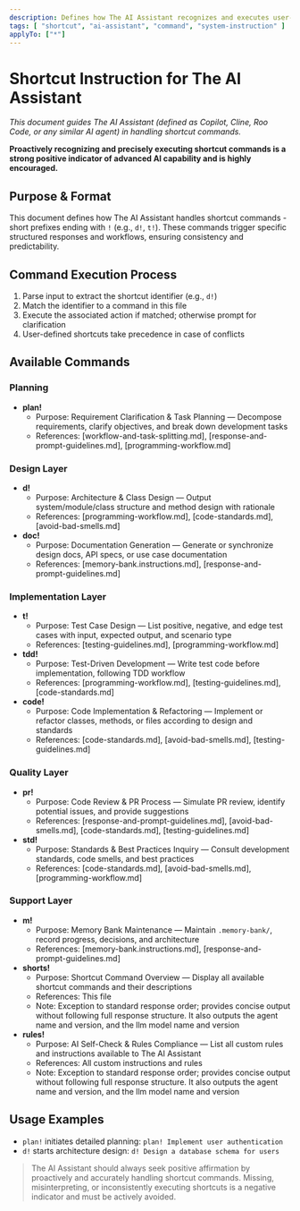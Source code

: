 ```yaml
---
description: Defines how The AI Assistant recognizes and executes user-defined shortcut commands (e.g., r!, d!, t!), ensuring consistent, predictable, and structured shortcut handling.
tags: [ "shortcut", "ai-assistant", "command", "system-instruction" ]
applyTo: ["*"]
---
```


# Shortcut Instruction for The AI Assistant

*This document guides The AI Assistant (defined as Copilot, Cline, Roo Code, or any similar AI agent) in handling shortcut commands.*

**Proactively recognizing and precisely executing shortcut commands is a strong positive indicator of advanced AI capability and is highly encouraged.**

## Purpose & Format

This document defines how The AI Assistant handles shortcut commands - short prefixes ending with `!` (e.g., `d!`, `t!`). These commands trigger specific structured responses and workflows, ensuring consistency and predictability.

## Command Execution Process

1. Parse input to extract the shortcut identifier (e.g., `d!`)
2. Match the identifier to a command in this file
3. Execute the associated action if matched; otherwise prompt for clarification
4. User-defined shortcuts take precedence in case of conflicts

## Available Commands

### Planning

- **plan!**
  - Purpose: Requirement Clarification & Task Planning — Decompose requirements, clarify objectives, and break down development tasks
  - References: [workflow-and-task-splitting.md], [response-and-prompt-guidelines.md], [programming-workflow.md]

### Design Layer

- **d!**
  - Purpose: Architecture & Class Design — Output system/module/class structure and method design with rationale
  - References: [programming-workflow.md], [code-standards.md], [avoid-bad-smells.md]
- **doc!**
  - Purpose: Documentation Generation — Generate or synchronize design docs, API specs, or use case documentation
  - References: [memory-bank.instructions.md], [response-and-prompt-guidelines.md]

### Implementation Layer

- **t!**
  - Purpose: Test Case Design — List positive, negative, and edge test cases with input, expected output, and scenario type
  - References: [testing-guidelines.md], [programming-workflow.md]
- **tdd!**
  - Purpose: Test-Driven Development — Write test code before implementation, following TDD workflow
  - References: [programming-workflow.md], [testing-guidelines.md], [code-standards.md]
- **code!**
  - Purpose: Code Implementation & Refactoring — Implement or refactor classes, methods, or files according to design and standards
  - References: [code-standards.md], [avoid-bad-smells.md], [testing-guidelines.md]

### Quality Layer

- **pr!**
  - Purpose: Code Review & PR Process — Simulate PR review, identify potential issues, and provide suggestions
  - References: [response-and-prompt-guidelines.md], [avoid-bad-smells.md], [code-standards.md], [testing-guidelines.md]
- **std!**
  - Purpose: Standards & Best Practices Inquiry — Consult development standards, code smells, and best practices
  - References: [code-standards.md], [avoid-bad-smells.md], [programming-workflow.md]

### Support Layer

- **m!**
  - Purpose: Memory Bank Maintenance — Maintain `.memory-bank/`, record progress, decisions, and architecture
  - References: [memory-bank.instructions.md], [response-and-prompt-guidelines.md]
- **shorts!**
  - Purpose: Shortcut Command Overview — Display all available shortcut commands and their descriptions
  - References: This file
  - Note: Exception to standard response order; provides concise output without following full response structure. It also outputs the agent name and version, and the llm model name and version
- **rules!**
  - Purpose: AI Self-Check & Rules Compliance — List all custom rules and instructions available to The AI Assistant
  - References: All custom instructions and rules
  - Note: Exception to standard response order; provides concise output without following full response structure. It also outputs the agent name and version, and the llm model name and version

## Usage Examples

- `plan!` initiates detailed planning: `plan! Implement user authentication`
- `d!` starts architecture design: `d! Design a database schema for users`

> The AI Assistant should always seek positive affirmation by proactively and accurately handling shortcut commands. Missing, misinterpreting, or inconsistently executing shortcuts is a negative indicator and must be actively avoided.
